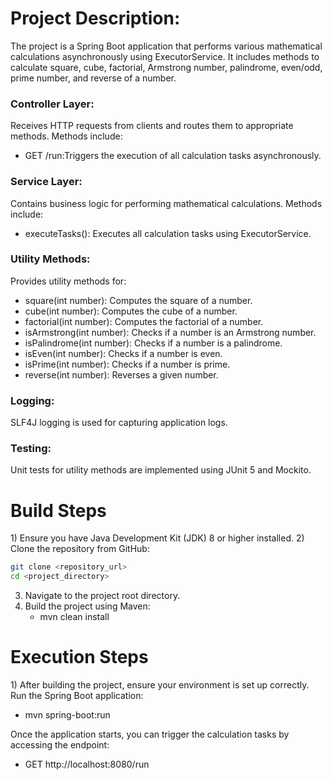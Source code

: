 <h1>Project Description:</h1>
The project is a Spring Boot application that performs various mathematical calculations asynchronously using ExecutorService. It includes methods to calculate square, cube, factorial, Armstrong number, palindrome, even/odd, prime number, and reverse of a number.
<h3>Controller Layer:</h3>

Receives HTTP requests from clients and routes them to appropriate methods.
Methods include:

<ul>
  <li>GET /run:Triggers the execution of all calculation tasks asynchronously.</li>
</ul>
<h3>Service Layer:</h3>

Contains business logic for performing mathematical calculations.
Methods include:
<ul>
  <li>executeTasks(): Executes all calculation tasks using ExecutorService.</li>
</ul>

<h3>Utility Methods:</h3>

Provides utility methods for:

<ul>
    <li>square(int number): Computes the square of a number.</li>
    <li>cube(int number): Computes the cube of a number.</li>
    <li>factorial(int number): Computes the factorial of a number.</li>
    <li>isArmstrong(int number): Checks if a number is an Armstrong number.</li>
    <li>isPalindrome(int number): Checks if a number is a palindrome.</li>
    <li>isEven(int number): Checks if a number is even.</li>
    <li>isPrime(int number): Checks if a number is prime.</li>
    <li>reverse(int number): Reverses a given number.</li>
</ul>

<h3>Logging:</h3>
SLF4J logging is used for capturing application logs.

<h3>Testing:</h3>
Unit tests for utility methods are implemented using JUnit 5 and Mockito.

<h1>Build Steps</h1>
1) Ensure you have Java Development Kit (JDK) 8 or higher installed.
2) Clone the repository from GitHub:

   ```bash
   git clone <repository_url>
   cd <project_directory>
   ```
3) Navigate to the project root directory.
4) Build the project using Maven:
   <ul>
     <li>mvn clean install</li>
   </ul>

<h1>Execution Steps</h1>
1) After building the project, ensure your environment is set up correctly.
Run the Spring Boot application:
  <ul>
    <li>mvn spring-boot:run</li>
  </ul>
Once the application starts, you can trigger the calculation tasks by accessing the endpoint:
  <ul>
    <li>GET http://localhost:8080/run</li>
  </ul>
